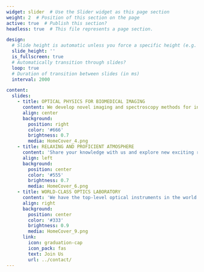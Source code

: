 ```yaml
---
widget: slider  # Use the Slider widget as this page section
weight: 2  # Position of this section on the page
active: true  # Publish this section?
headless: true  # This file represents a page section.

design:
  # Slide height is automatic unless you force a specific height (e.g. '400px')
  slide_height: ''
  is_fullscreen: true
  # Automatically transition through slides?
  loop: true
  # Duration of transition between slides (in ms)
  interval: 2000

content:
  slides:
    - title: OPTICAL PHYSICS FOR BIOMEDICAL IMAGING
      content: We develop novel imaging and spectroscopy methods for in vivo biological research.
      align: center
      background:
        position: right
        color: '#666'
        brightness: 0.7
        media: HomeCover_4.png
    - title: RELAXING AND PROFICIENT ATMOSPHERE
      content: 'Share your knowledge with us and explore new exciting research together!'
      align: left
      background:
        position: center
        color: '#555'
        brightness: 0.7
        media: HomeCover_6.png
    - title: WORLD-CLASS OPTICS LABORATORY
      content: 'We have the top-level optical instruments in the world!'
      align: right
      background:
        position: center
        color: '#333'
        brightness: 0.9
        media: HomeCover_9.png
      link:
        icon: graduation-cap
        icon_pack: fas
        text: Join Us
        url: ../contact/
---
```

